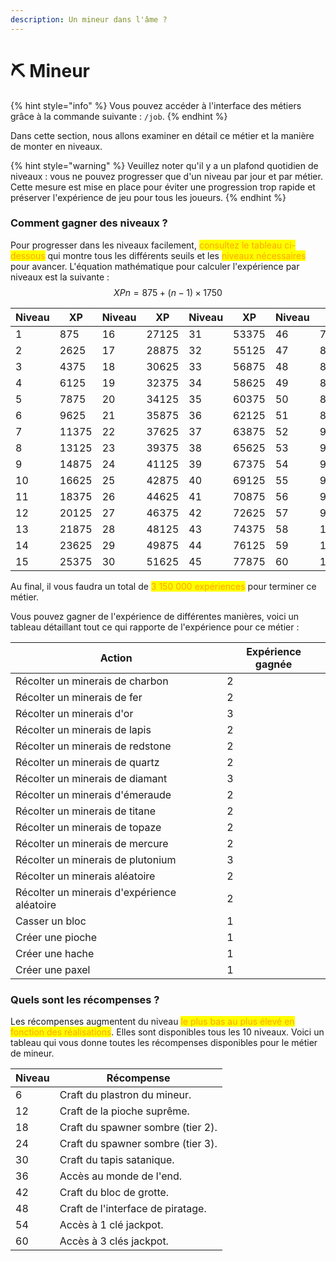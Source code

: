 ```yaml
---
description: Un mineur dans l'âme ?
---
```


# ⛏️ Mineur

{% hint style="info" %}
Vous pouvez accéder à l'interface des métiers grâce à la commande suivante : `/job`.
{% endhint %}

Dans cette section, nous allons examiner en détail ce métier et la manière de monter en niveaux.

{% hint style="warning" %}
Veuillez noter qu'il y a un plafond quotidien de niveaux : vous ne pouvez progresser que d'un niveau par jour et par métier. Cette mesure est mise en place pour éviter une progression trop rapide et préserver l'expérience de jeu pour tous les joueurs.
{% endhint %}



### Comment gagner des niveaux ?

Pour progresser dans les niveaux facilement, <mark style="color:orange;">consultez le tableau ci-dessous</mark> qui montre tous les différents seuils et les <mark style="color:orange;">niveaux nécessaires</mark> pour avancer. L'équation mathématique pour calculer l'expérience par niveaux est la suivante : $$XPn​=875+(n−1)×1750$$

<table><thead><tr><th data-type="number">Niveau</th><th data-type="number">XP</th><th data-type="number">Niveau</th><th data-type="number">XP</th><th data-type="number">Niveau</th><th data-type="number">XP</th><th data-type="number">Niveau</th><th data-type="number">XP</th></tr></thead><tbody><tr><td>1</td><td>875</td><td>16</td><td>27125</td><td>31</td><td>53375</td><td>46</td><td>79625</td></tr><tr><td>2</td><td>2625</td><td>17</td><td>28875</td><td>32</td><td>55125</td><td>47</td><td>81375</td></tr><tr><td>3</td><td>4375</td><td>18</td><td>30625</td><td>33</td><td>56875</td><td>48</td><td>83125</td></tr><tr><td>4</td><td>6125</td><td>19</td><td>32375</td><td>34</td><td>58625</td><td>49</td><td>84875</td></tr><tr><td>5</td><td>7875</td><td>20</td><td>34125</td><td>35</td><td>60375</td><td>50</td><td>86625</td></tr><tr><td>6</td><td>9625</td><td>21</td><td>35875</td><td>36</td><td>62125</td><td>51</td><td>88375</td></tr><tr><td>7</td><td>11375</td><td>22</td><td>37625</td><td>37</td><td>63875</td><td>52</td><td>90125</td></tr><tr><td>8</td><td>13125</td><td>23</td><td>39375</td><td>38</td><td>65625</td><td>53</td><td>91875</td></tr><tr><td>9</td><td>14875</td><td>24</td><td>41125</td><td>39</td><td>67375</td><td>54</td><td>93625</td></tr><tr><td>10</td><td>16625</td><td>25</td><td>42875</td><td>40</td><td>69125</td><td>55</td><td>95375</td></tr><tr><td>11</td><td>18375</td><td>26</td><td>44625</td><td>41</td><td>70875</td><td>56</td><td>97125</td></tr><tr><td>12</td><td>20125</td><td>27</td><td>46375</td><td>42</td><td>72625</td><td>57</td><td>98875</td></tr><tr><td>13</td><td>21875</td><td>28</td><td>48125</td><td>43</td><td>74375</td><td>58</td><td>100625</td></tr><tr><td>14</td><td>23625</td><td>29</td><td>49875</td><td>44</td><td>76125</td><td>59</td><td>102375</td></tr><tr><td>15</td><td>25375</td><td>30</td><td>51625</td><td>45</td><td>77875</td><td>60</td><td>104125</td></tr></tbody></table>

Au final, il vous faudra un total de <mark style="color:orange;">3 150 000 expériences</mark> pour terminer ce métier.

Vous pouvez gagner de l'expérience de différentes manières, voici un tableau détaillant tout ce qui rapporte de l'expérience pour ce métier :

<table><thead><tr><th>Action</th><th data-type="number">Expérience gagnée</th></tr></thead><tbody><tr><td>Récolter un minerais de charbon</td><td>2</td></tr><tr><td>Récolter un minerais de fer</td><td>2</td></tr><tr><td>Récolter un minerais d'or</td><td>3</td></tr><tr><td>Récolter un minerais de lapis</td><td>2</td></tr><tr><td>Récolter un minerais de redstone</td><td>2</td></tr><tr><td>Récolter un minerais de quartz</td><td>2</td></tr><tr><td>Récolter un minerais de diamant</td><td>3</td></tr><tr><td>Récolter un minerais d'émeraude</td><td>2</td></tr><tr><td>Récolter un minerais de titane</td><td>2</td></tr><tr><td>Récolter un minerais de topaze</td><td>2</td></tr><tr><td>Récolter un minerais de mercure</td><td>2</td></tr><tr><td>Récolter un minerais de plutonium</td><td>3</td></tr><tr><td>Récolter un minerais aléatoire</td><td>2</td></tr><tr><td>Récolter un minerais d'expérience aléatoire</td><td>2</td></tr><tr><td>Casser un bloc</td><td>1</td></tr><tr><td>Créer une pioche</td><td>1</td></tr><tr><td>Créer une hache</td><td>1</td></tr><tr><td>Créer une paxel</td><td>1</td></tr></tbody></table>



### Quels sont les récompenses ?

Les récompenses augmentent du niveau <mark style="color:orange;">le plus bas au plus élevé en fonction des réalisations</mark>. Elles sont disponibles tous les 10 niveaux. Voici un tableau qui vous donne toutes les récompenses disponibles pour le métier de mineur.

| Niveau | Récompense                        |
| ------ | --------------------------------- |
| 6      | Craft du plastron du mineur.      |
| 12     | Craft de la pioche suprême.       |
| 18     | Craft du spawner sombre (tier 2). |
| 24     | Craft du spawner sombre (tier 3). |
| 30     | Craft du tapis satanique.         |
| 36     | Accès au monde de l'end.          |
| 42     | Craft du bloc de grotte.          |
| 48     | Craft de l'interface de piratage. |
| 54     | Accès à 1 clé jackpot.            |
| 60     | Accès à 3 clés jackpot.           |
